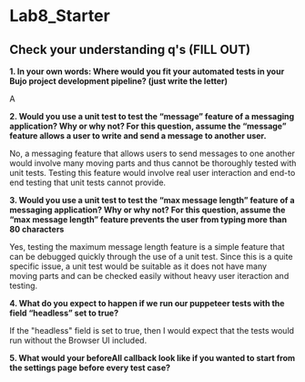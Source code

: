 # Lab8_Starter

## Check your understanding q's (FILL OUT)
**1. In your own words: Where would you fit your automated tests in your Bujo project development pipeline? (just write the letter)**

A

**2. Would you use a unit test to test the “message” feature of a messaging application? Why or why not? For this question, assume the “message” feature allows a user to write and send a message to another user.**

No, a messaging feature that allows users to send messages to one another would involve many moving parts and thus cannot be thoroughly tested with unit tests. Testing this feature would involve real user interaction and end-to end testing that unit tests cannot provide.

**3. Would you use a unit test to test the “max message length” feature of a messaging application? Why or why not? For this question, assume the “max message length” feature prevents the user from typing more than 80 characters**

Yes, testing the maximum message length feature is a simple feature that can be debugged quickly through the use of a unit test. Since this is a quite specific issue, a unit test would be suitable as it does not have many moving parts and can be checked easily without heavy user iteraction and testing.

**4. What do you expect to happen if we run our puppeteer tests with the field “headless” set to true?**

If the "headless" field is set to true, then I would expect that the tests would run without the Browser UI included.


**5. What would your beforeAll callback look like if you wanted to start from the settings page before every test case?**
   
